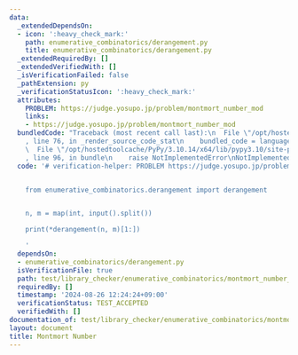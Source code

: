 ```yaml
---
data:
  _extendedDependsOn:
  - icon: ':heavy_check_mark:'
    path: enumerative_combinatorics/derangement.py
    title: enumerative_combinatorics/derangement.py
  _extendedRequiredBy: []
  _extendedVerifiedWith: []
  _isVerificationFailed: false
  _pathExtension: py
  _verificationStatusIcon: ':heavy_check_mark:'
  attributes:
    PROBLEM: https://judge.yosupo.jp/problem/montmort_number_mod
    links:
    - https://judge.yosupo.jp/problem/montmort_number_mod
  bundledCode: "Traceback (most recent call last):\n  File \"/opt/hostedtoolcache/PyPy/3.10.14/x64/lib/pypy3.10/site-packages/onlinejudge_verify/documentation/build.py\"\
    , line 76, in _render_source_code_stat\n    bundled_code = language.bundle(\n\
    \  File \"/opt/hostedtoolcache/PyPy/3.10.14/x64/lib/pypy3.10/site-packages/onlinejudge_verify/languages/python.py\"\
    , line 96, in bundle\n    raise NotImplementedError\nNotImplementedError\n"
  code: '# verification-helper: PROBLEM https://judge.yosupo.jp/problem/montmort_number_mod


    from enumerative_combinatorics.derangement import derangement


    n, m = map(int, input().split())

    print(*derangement(n, m)[1:])

    '
  dependsOn:
  - enumerative_combinatorics/derangement.py
  isVerificationFile: true
  path: test/library_checker/enumerative_combinatorics/montmort_number_mod.test.py
  requiredBy: []
  timestamp: '2024-08-26 12:24:24+09:00'
  verificationStatus: TEST_ACCEPTED
  verifiedWith: []
documentation_of: test/library_checker/enumerative_combinatorics/montmort_number_mod.test.py
layout: document
title: Montmort Number
---
```

